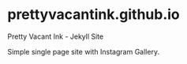 # prettyvacantink.github.io
Pretty Vacant Ink - Jekyll Site

Simple single page site with Instagram Gallery.
